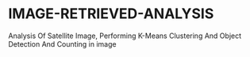 # IMAGE-RETRIEVED-ANALYSIS
Analysis Of Satellite Image, Performing K-Means Clustering And Object Detection And Counting in image
